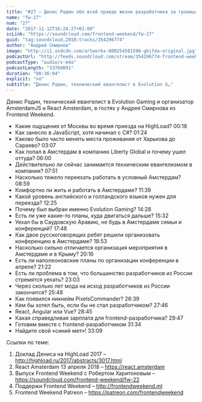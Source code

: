 ```yaml
---
title: "#27 – Денис Радин обо всей правде жизни разработчика за границей"
name: "fw-27"
num: "27"
date: "2017-11-12T16:24:27+01:00"
scLink: "https://soundcloud.com/frontend-weekend/fw-27"
guid: "tag:soundcloud,2010:tracks/354296774"
author: "Андрей Смирнов"
image: "http://i1.sndcdn.com/artworks-000254581598-gbjfda-original.jpg"
podcastUrl: "http://feeds.soundcloud.com/stream/354296774-frontend-weekend-fw-27.m4a"
podcastType: "audio/x-m4a"
podcastLength: "33769091"
duration: "00:36:04"
explicit: "no"
subtitle: "Денис Радин, технический евангелист в Evolution G…"
---
```

Денис Радин, технический евангелист в Evolution Gaming и организатор AmsterdamJS и React Amsterdam, в гостях у Андрея Смирнова из Frontend Weekend.

- Какие ощущения от Москвы во время приезда на HighLoad? 00:18
- Как занесло в JavaScript, хотя начинал с C#? 01:24
- Каково было часто менять места проживания от Харькова до Сараево? 03:07
- Как попал в Амстердам в компанию Liberty Global и почему ушел оттуда? 06:00
- Действительно ли сейчас занимается техническим евангелизмом в компании? 07:51
- Насколько тяжело переехать работать в условный Амстердам? 08:59
- Комфортно ли жить и работать в Амстердаме? 11:39
- Какой уровень английского и голландского языков нужен для переезда? 12:25
- Почему был выбран именно Evolution Gaming? 14:28
- Есть ли уже какие-то планы, куда двигаться дальше? 15:32
- Уехал бы в Саудовскую Аравию, не будь в Амстердаме семьи и конференций? 17:48
- Как двое русскоговорящих ребят решили организовать конференцию в Амстердаме? 18:53
- Насколько сильно отличается организация мероприятия в Амстердаме и в Крыму? 20:16
- Есть ли наполеоновские планы по организации конференции в апреле? 21:22
- Есть ли проблема в том, что большинство разработчиков из России стремятся уехать? 23:03
- Через сколько лет мода на исход разработчиков из России закончится? 25:48
- Как появился никнейм PixelsCommander? 26:39
- Кем бы хотел быть, если бы не стал разработчиком? 27:46
- React, Angular или Vue? 28:45
- Какая справедливая зарплата для frontend-разработчика? 29:47
- Готовим вместе с frontend-разработчиком 31:34
- Найдите свой «синий мет»! 33:09

Ссылки по теме:
1) Доклад Дениса на HighLoad 2017 – http://highload.ru/2017/abstracts/3017.html
2) React Amsterdam 13 апреля 2018 – https://react.amsterdam
3) Выпуск Frontend Weekend с Робертом Харитоновым – https://soundcloud.com/frontend-weekend/fw-22
4) Поддержи Frontend Weekend – http://frontendweekend.ml
5) Frontend Weekend Patreon – https://patreon.com/frontendweekend